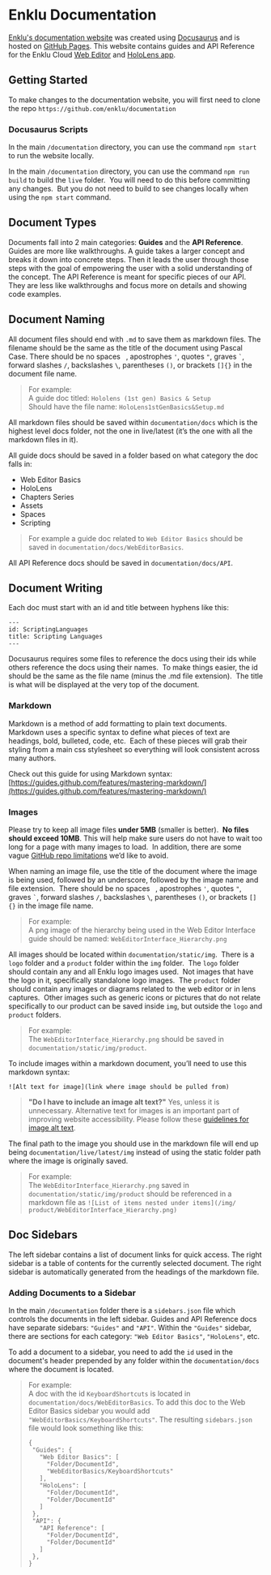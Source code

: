 # Enklu Documentation

[Enklu's documentation website](https://enklu.github.io/documentation) was created using [Docusaurus](https://docusaurus.io/) and is hosted on [GitHub Pages](https://pages.github.com/).  This website contains guides and API Reference for the Enklu Cloud [Web Editor](https://cloud.enklu.com/) and [HoloLens app](https://www.microsoft.com/en-us/p/enklu/9pkhwgcx8f3n). 

## Getting Started

To make changes to the documentation website, you will first need to clone the repo `https://github.com/enklu/documentation`

### Docusaurus Scripts

In the main `/documentation` directory, you can use the command  `npm start` to run the website locally.

In the main `/documentation` directory, you can use the command  `npm run build`  to build the `live` folder.  You will need to do this before committing any changes.  But you do not need to build to see changes locally when using the `npm start` command.

## Document Types

Documents fall into 2 main categories: **Guides** and the **API Reference**.  Guides are more like walkthroughs.  A guide takes a larger concept and breaks it down into concrete steps.  Then it leads the user through those steps with the goal of empowering the user with a solid understanding of the concept.  The API Reference is meant for specific pieces of our API.  They are less like walkthroughs and focus more on details and showing code examples.  

## Document Naming

All document files should end with `.md` to save them as markdown files.  The filename should be the same as the title of the document using Pascal Case.  There should be no spaces ` `, apostrophes `'`, quotes `"`, graves `` ` ``, forward slashes `/`, backslashes `\`, parentheses `()`, or brackets `[]{}` in the document file name.

> For example: \
A guide doc titled: `Hololens (1st gen) Basics & Setup` \
Should have the file name: `HoloLens1stGenBasics&Setup.md`

All markdown files should be saved within `documentation/docs` which is the highest level docs folder, not the one in live/latest (it’s the one with all the markdown files in it).  

All guide docs should be saved in a folder based on what category the doc falls in: 

- Web Editor Basics
- HoloLens
- Chapters Series
- Assets 
- Spaces
- Scripting

> For example a guide doc related to `Web Editor Basics` should be saved in `documentation/docs/WebEditorBasics`.

All API Reference docs should be saved in `documentation/docs/API`. 

## Document Writing

Each doc must start with an id and title between hyphens like this:

```
---
id: ScriptingLanguages
title: Scripting Languages
---
```

Docusaurus requires some files to reference the docs using their ids while others reference the docs using their names.  To make things easier, the id should be the same as the file name (minus the .md file extension).  The title is what will be displayed at the very top of the document.

### Markdown

Markdown is a method of add formatting to plain text documents.  Markdown uses a specific syntax to define what pieces of text are headings, bold, bulleted, code, etc.  Each of these pieces will grab their styling from a main css stylesheet so everything will look consistent across many authors. 

Check out this guide for using Markdown syntax: [https://guides.github.com/features/mastering-markdown/](https://guides.github.com/features/mastering-markdown/)

### Images

Please try to keep all image files **under 5MB** (smaller is better).  **No files should exceed 10MB**.  This will help make sure users do not have to wait too long for a page with many images to load.  In addition, there are some vague [GitHub repo limitations](https://help.github.com/en/github/managing-large-files/what-is-my-disk-quota) we’d like to avoid.  

When naming an image file, use the title of the document where the image is being used, followed by an underscore, followed by the image name and file extension.  There should be no spaces ` `, apostrophes `'`, quotes `"`, graves `` ` ``, forward slashes `/`, backslashes `\`, parentheses `()`, or brackets `[]{}` in the image file name.

> For example:\
A png image of the hierarchy being used in the Web Editor Interface guide should be named: `WebEditorInterface_Hierarchy.png`

All images should be located within `documentation/static/img`.  There is a `logo` folder and a `product` folder within the `img` folder.  The `logo` folder should contain any and all Enklu logo images used.  Not images that have the logo in it, specifically standalone logo images.  The `product` folder should contain any images or diagrams related to the web editor or in lens captures.  Other images such as generic icons or pictures that do not relate specifically to our product can be saved inside `img`, but outside the `logo` and `product` folders.

> For example:\
The `WebEditorInterface_Hierarchy.png` should be saved in `documentation/static/img/product`.

To include images within a markdown document, you’ll need to use this markdown syntax:

```
![Alt text for image](link where image should be pulled from)
```

> **"Do I have to include an image alt text?"**  Yes, unless it is unnecessary. Alternative text for images is an important part of improving website accessibility.  Please follow these [guidelines for image alt text](https://webaim.org/techniques/alttext/).

The final path to the image you should use in the markdown file will end up being `documentation/live/latest/img` instead of using the static folder path where the image is originally saved.

> For example:\
The `WebEditorInterface_Hierarchy.png` saved in `documentation/static/img/product` should be referenced in a markdown file as
`![List of items nested under items](/img/
product/WebEditorInterface_Hierarchy.png)`

## Doc Sidebars

The left sidebar contains a list of document links for quick access.  The right sidebar is a table of contents for the currently selected document.  The right sidebar is automatically generated from the headings of the markdown file.

### Adding Documents to a Sidebar

In the main `/documentation` folder there is a `sidebars.json` file which controls the documents in the left sidebar.  Guides and API Reference docs have separate sidebars: `"Guides"` and `"API"`. Within the `"Guides"` sidebar, there are sections for each category: `"Web Editor Basics"`, `"HoloLens"`, etc.

To add a document to a sidebar, you need to add the `id` used in the document's header prepended by any folder within the `documentation/docs` where the document is located.

> For example: \
A doc with the id `KeyboardShortcuts` is located in `documentation/docs/WebEditorBasics`.  To add this doc to the Web Editor Basics sidebar you would add `"WebEditorBasics/KeyboardShortcuts"`.  The resulting `sidebars.json` file would look something like this:
>```
>{
>  "Guides": {
>    "Web Editor Basics": [ 
>      "Folder/DocumentId",
>      "WebEditorBasics/KeyboardShortcuts"
>    ],
>    "HoloLens": [
>      "Folder/DocumentId",
>      "Folder/DocumentId"
>    ]
>  },
>  "API": {
>    "API Reference": [
>      "Folder/DocumentId", 
>      "Folder/DocumentId"
>    ]
>  },
>}
>```
